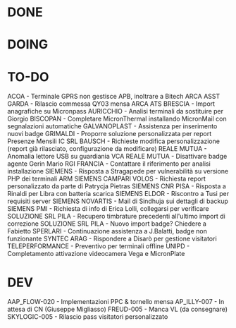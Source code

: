 # DONE


# DOING



# TO-DO
ACOA - Terminale GPRS non gestisce APB, inoltrare a Bitech
ARCA ASST GARDA - Rilascio commessa QY03 mensa
ARCA ATS BRESCIA - Import anagrafiche su Micronpass
AURICCHIO - Analisi terminali da sostituire per Giorgio
BISCOPAN - Completare MicronThermal installando MicronMail con segnalazioni automatiche
GALVANOPLAST - Assistenza per inserimento nuovi badge
GRIMALDI - Proporre soluzione personalizzata per report Presenze Mensili
IC SRL BAUSCH - Richieste modifica personalizzazione (report già rilasciato, configurazione da modificare)
REALE MUTUA - Anomalia lettore USB su guardiania VCA
REALE MUTUA - Disattivare badge agente Gerin Mario
RGI FRANCIA - Contattare il riferimento per analisi installazione
SIEMENS - Risposta a Stragapede per vulnerabilità su versione PHP dei terminali ARM
SIEMENS CAMPARI VOLOS - Richiesta report personalizzato da parte di Patrycja Pietras
SIEMENS CNR PISA - Risposta a Rinaldi per Libra con batteria scarica
SIEMENS ELDOR - Riscontro a Tusi per requisiti server
SIEMENS NOVARTIS - Mail di Sindhuja sui dettagli di backup
SIEMENS PMI - Richiesta di info di Erica Lolli, collegarsi per verificare
SOLUZIONE SRL PILA - Recupero timbrature precedenti all'ultimo import di correzione
SOLUZIONE SRL PILA - Nuovo import badge? Chiedere a Fabietto
SPERLARI - Continuazione assistenza a J.Balatti, badge non funzionante
SYNTEC ARAG - Rispondere a Disarò per gestione visitatori
TELEPERFORMANCE - Preventivo per terminali offline
UNIPD - Completamento attivazione videocamera Vega e MicronPlate

# DEV
AAP_FLOW-020 - Implementazioni PPC & tornello mensa
AP_ILLY-007 - In attesa di CN (Giuseppe Migliasso)
FREUD-005 - Manca VL (da consegnare)
SKYLOGIC-005 - Rilascio pass visitatori personalizzato